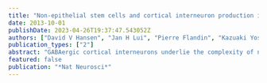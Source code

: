 ```yaml
---
title: "Non-epithelial stem cells and cortical interneuron production in the human ganglionic eminences"
date: 2013-10-01
publishDate: 2023-04-26T19:37:47.543052Z
authors: ["David V Hansen", "Jan H Lui", "Pierre Flandin", "Kazuaki Yoshikawa", "John L Rubenstein", "Arturo Alvarez-Buylla", "Arnold R Kriegstein"]
publication_types: ["2"]
abstract: "GABAergic cortical interneurons underlie the complexity of neural circuits and are particularly numerous and diverse in humans. In rodents, cortical interneurons originate in the subpallial ganglionic eminences, but their developmental origins in humans are controversial. We characterized the developing human ganglionic eminences and found that the subventricular zone (SVZ) expanded massively during the early second trimester, becoming densely populated with neural stem cells and intermediate progenitor cells. In contrast with the cortex, most stem cells in the ganglionic eminence SVZ did not maintain radial fibers or orientation. The medial ganglionic eminence exhibited unique patterns of progenitor cell organization and clustering, and markers revealed that the caudal ganglionic eminence generated a greater proportion of cortical interneurons in humans than in rodents. On the basis of labeling of newborn neurons in slice culture and mapping of proliferating interneuron progenitors, we conclude that the vast majority of human cortical interneurons are produced in the ganglionic eminences, including an enormous contribution from non-epithelial SVZ stem cells."
featured: false
publication: "*Nat Neurosci*"
---
```


